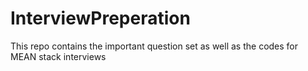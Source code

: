# InterviewPreperation
This repo contains the important question set as well as the codes for MEAN stack interviews
